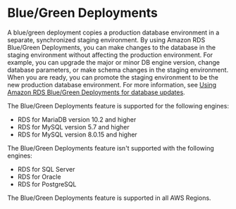 # Blue/Green Deployments<a name="Concepts.RDS_Fea_Regions_DB-eng.Feature.BlueGreenDeployments"></a>

A blue/green deployment copies a production database environment in a separate, synchronized staging environment\. By using Amazon RDS Blue/Green Deployments, you can make changes to the database in the staging environment without affecting the production environment\. For example, you can upgrade the major or minor DB engine version, change database parameters, or make schema changes in the staging environment\. When you are ready, you can promote the staging environment to be the new production database environment\. For more information, see [Using Amazon RDS Blue/Green Deployments for database updates](blue-green-deployments.md)\. 

The Blue/Green Deployments feature is supported for the following engines:
+ RDS for MariaDB version 10\.2 and higher
+ RDS for MySQL version 5\.7 and higher
+ RDS for MySQL version 8\.0\.15 and higher

The Blue/Green Deployments feature isn't supported with the following engines:
+ RDS for SQL Server
+ RDS for Oracle
+ RDS for PostgreSQL

The Blue/Green Deployments feature is supported in all AWS Regions\.